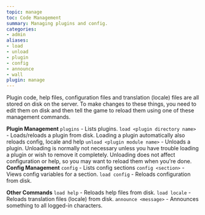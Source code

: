 ```yaml
---
topic: manage
toc: Code Management
summary: Managing plugins and config.
categories:
- admin
aliases:
- load
- unload
- plugin
- config
- announce
- wall
plugin: manage
---
```

Plugin code, help files, configuration files and translation (locale) files are all stored on disk on the server.  To make changes to these things, you need to edit them on disk and then tell the game to reload them using one of these management commands.

**Plugin Management**
`plugins` - Lists plugins.
`load <plugin directory name>` - Loads/reloads a plugin from disk.
       Loading a plugin automatically also reloads config, locale and help
`unload <plugin module name>` - Unloads a plugin.
       Unloading is normally not necessary unless you have trouble loading a plugin 
       or wish to remove it completely.  Unloading does not affect configuration or
       help, so you may want to reload them when you're done.
 **Config Management**
`config` - Lists config sections
`config <section>` - Views config variables for a section.
`load config` - Reloads configuration from disk.
   
**Other Commands**
`load help` - Reloads help files from disk.
`load locale` - Reloads translation files (locale) from disk.
`announce <message>` - Announces something to all logged-in characters.
